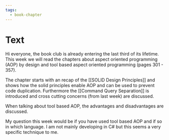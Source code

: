 ```yaml
---
tags:
  - book-chapter
---
```

# Text

Hi everyone, the book club is already entering the last third of its lifetime. This week we will read the chapters about aspect oriented programming (AOP) by design and tool based aspect oriented programming (pages 301 - 357).

The chapter starts with an recap of the [[SOLID Design Principles]] and shows how the solid principles enable AOP and can be used to prevent code duplication. Furthermore the [[Command Query Separation]] is introduced and cross cutting concerns (from last week) are discussed.

When talking about tool based AOP, the advantages and disadvantages are discussed.

My question this week would be if you have used tool based AOP and if so in which language. I am not mainly developing in C# but this seems a very specific technique to me.
